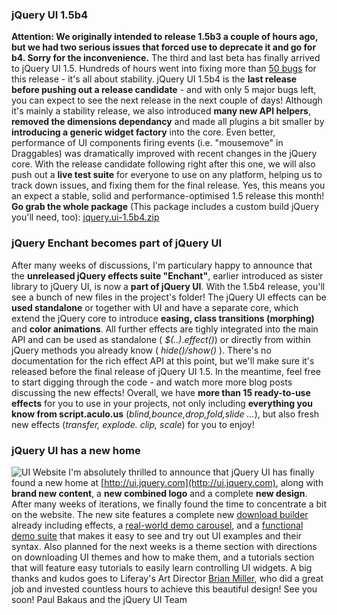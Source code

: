 ### jQuery UI 1.5b4

**Attention: We originally intended to release 1.5b3 a couple of hours
ago, but we had two serious issues that forced use to deprecate it and
go for b4. Sorry for the inconvenience.** The third and last beta has
finally arrived to jQuery UI 1.5. Hundreds of hours went into fixing
more than [50 bugs](http://dev.jquery.com/report/26) for this release -
it's all about stability. jQuery UI 1.5b4 is the **last release before
pushing out a release candidate** - and with only 5 major bugs left, you
can expect to see the next release in the next couple of days! Although
it's mainly a stability release, we also introduced **many new API
helpers**, **removed the dimensions dependancy** and made all plugins a
bit smaller by **introducing a generic widget factory** into the core.
Even better, performance of UI components firing events (i.e.
"mousemove" in Draggables) was dramatically improved with recent changes
in the jQuery core. With the release candidate following right after
this one, we will also push out a **live test suite** for everyone to
use on any platform, helping us to track down issues, and fixing them
for the final release. Yes, this means you an expect a stable, solid and
performance-optimised 1.5 release this month! **Go grab the whole
package** (This package includes a custom build jQuery you'll need,
too):
[jquery.ui-1.5b4.zip](http://code.google.com/p/jqueryjs/downloads/detail?name=jquery.ui-1.5b4.zip)

### jQuery Enchant becomes part of jQuery UI

After many weeks of discussions, I'm particulary happy to announce that
the **unreleased jQuery effects suite "Enchant"**, earlier introduced as
sister library to jQuery UI, is now a **part of jQuery UI**. With the
1.5b4 release, you'll see a bunch of new files in the project's folder!
The jQuery UI effects can be **used standalone** or together with UI and
have a separate core, which extend the jQuery core to introduce
**easing, class transitions (morphing)** and **color animations**. All
further effects are tighly integrated into the main API and can be used
as standalone ( *\$(..).effect()*) or directly from within jQuery
methods you already know ( *hide()/show()* ). There's no documentation
for the rich effect API at this point, but we'll make sure it's released
before the final release of jQuery UI 1.5. In the meantime, feel free to
start digging through the code - and watch more more blog posts
discussing the new effects! Overall, we have **more than 15 ready-to-use
effects** for you to use in your projects, not only including
**everything you know from script.aculo.us**
(*blind,bounce,drop,fold,slide ...*), but also fresh new effects
(*transfer, explode. clip, scale*) for you to enjoy!

### jQuery UI has a new home

![UI
Website](http://blog.jquery.com/wp-content/uploads/2008/05/ui_website.jpg)
I'm absolutely thrilled to announce that jQuery UI has finally found a
new home at [http://ui.jquery.com](http://ui.jquery.com), along with
**brand new content**, a **new combined logo** and a complete **new
design**. After many weeks of iterations, we finally found the time to
concentrate a bit on the website. The new site features a complete new
[download builder](http://ui.jquery.com/download_builder/) already
including effects, a [real-world demo
carousel](http://ui.jquery.com/demos), and a [functional demo
suite](http://ui.jquery.com/functional_demos/) that makes it easy to see
and try out UI examples and their syntax. Also planned for the next
weeks is a theme section with directions on downloading UI themes and
how to make them, and a tutorials section that will feature easy
tutorials to easily learn controlling UI widgets. A big thanks and kudos
goes to Liferay's Art Director [Brian
Miller](http://www.brianedwardmiller.com/), who did a great job and
invested countless hours to achieve this beautiful design! See you soon!
Paul Bakaus and the jQuery UI Team
